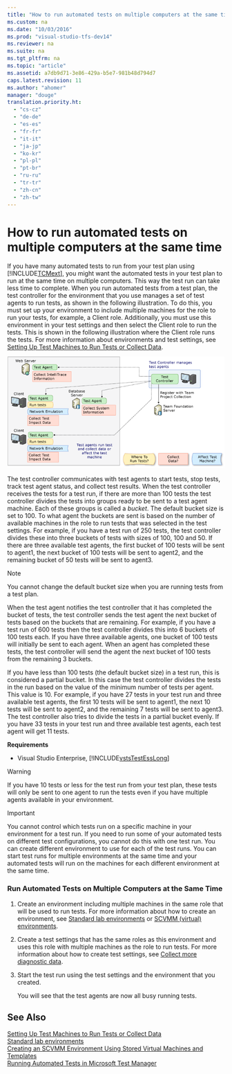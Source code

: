 ```yaml
---
title: "How to run automated tests on multiple computers at the same time"
ms.custom: na
ms.date: "10/03/2016"
ms.prod: "visual-studio-tfs-dev14"
ms.reviewer: na
ms.suite: na
ms.tgt_pltfrm: na
ms.topic: "article"
ms.assetid: a7db9d71-3e86-429a-b5e7-981b48d794d7
caps.latest.revision: 11
ms.author: "ahomer"
manager: "douge"
translation.priority.ht: 
  - "cs-cz"
  - "de-de"
  - "es-es"
  - "fr-fr"
  - "it-it"
  - "ja-jp"
  - "ko-kr"
  - "pl-pl"
  - "pt-br"
  - "ru-ru"
  - "tr-tr"
  - "zh-cn"
  - "zh-tw"
---
```

# How to run automated tests on multiple computers at the same time
If you have many automated tests to run from your test plan using [!INCLUDE[TCMext](../codequality/includes/tcmext_md.md)], you might want the automated tests in your test plan to run at the same time on multiple computers. This way the test run can take less time to complete. When you run automated tests from a test plan, the test controller for the environment that you use manages a set of test agents to run tests, as shown in the following illustration. To do this, you must set up your environment to include multiple machines for the role to run your tests, for example, a Client role. Additionally, you must use this environment in your test settings and then select the Client role to run the tests. This is shown in the following illustration where the Client role runs the tests. For more information about environments and test settings, see [Setting Up Test Machines to Run Tests or Collect Data](../test/setting-up-test-machines-to-run-tests-or-collect-data.md).  
  
 ![Test Controller and Test Agents](../test/media/testagent_concepts.png "TestAgent_Concepts")  
  
 The test controller communicates with test agents to start tests, stop tests, track test agent status, and collect test results. When the test controller receives the tests for a test run, if there are more than 100 tests the test controller divides the tests into groups ready to be sent to a test agent machine. Each of these groups is called a *bucket*. The default bucket size is set to 100. To what agent the buckets are sent is based on the number of available machines in the role to run tests that was selected in the test settings. For example, if you have a test run of 250 tests, the test controller divides these into three buckets of tests with sizes of 100, 100 and 50. If there are three available test agents, the first bucket of 100 tests will be sent to agent1, the next bucket of 100 tests will be sent to agent2, and the remaining bucket of 50 tests will be sent to agent3.  
  
> [!NOTE]
>  You cannot change the default bucket size when you are running tests from a test plan.  
  
 When the test agent notifies the test controller that it has completed the bucket of tests, the test controller sends the test agent the next bucket of tests based on the buckets that are remaining. For example, if you have a test run of 600 tests then the test controller divides this into 6 buckets of 100 tests each. If you have three available agents, one bucket of 100 tests will initially be sent to each agent. When an agent has completed these tests, the test controller will send the agent the next bucket of 100 tests from the remaining 3 buckets.  
  
 If you have less than 100 tests (the default bucket size) in a test run, this is considered a partial bucket. In this case the test controller divides the tests in the run based on the value of the minimum number of tests per agent. This value is 10. For example, if you have 27 tests in your test run and three available test agents, the first 10 tests will be sent to agent1, the next 10 tests will be sent to agent2, and the remaining 7 tests will be sent to agent3. The test controller also tries to divide the tests in a partial bucket evenly. If you have 33 tests in your test run and three available test agents, each test agent will get 11 tests.  
  
 **Requirements**  
  
-   Visual Studio Enterprise, [!INCLUDE[vstsTestEssLong](../test/includes/vststestesslong_md.md)]  
  
> [!WARNING]
>  If you have 10 tests or less for the test run from your test plan, these tests will only be sent to one agent to run the tests even if you have multiple agents available in your environment.  
  
> [!IMPORTANT]
>  You cannot control which tests run on a specific machine in your environment for a test run. If you need to run some of your automated tests on different test configurations, you cannot do this with one test run. You can create different environment to use for each of the test runs. You can start test runs for multiple environments at the same time and your automated tests will run on the machines for each different environment at the same time.  
  
### Run Automated Tests on Multiple Computers at the Same Time  
  
1.  Create an environment including multiple machines in the same role that will be used to run tests. For more information about how to create an environment, see [Standard lab environments](../test/standard-lab-environments.md) or [SCVMM (virtual) environments](../test/scvmm--virtual--environments.md).  
  
2.  Create a test settings that has the same roles as this environment and uses this role with multiple machines as the role to run tests. For more information about how to create test settings, see [Collect more diagnostic data](../test/collect-more-diagnostic-data-in-manual-tests.md).  
  
3.  Start the test run using the test settings and the environment that you created.  
  
     You will see that the test agents are now all busy running tests.  
  
## See Also  
 [Setting Up Test Machines to Run Tests or Collect Data](../test/setting-up-test-machines-to-run-tests-or-collect-data.md)   
 [Standard lab environments](../test/standard-lab-environments.md)   
 [Creating an SCVMM Environment Using Stored Virtual Machines and Templates](../test/creating-an-scvmm-environment-using-stored-virtual-machines-and-templates.md)   
 [Running Automated Tests in Microsoft Test Manager](assetId:///0632f265-63fe-4859-a413-9bb934c66835)